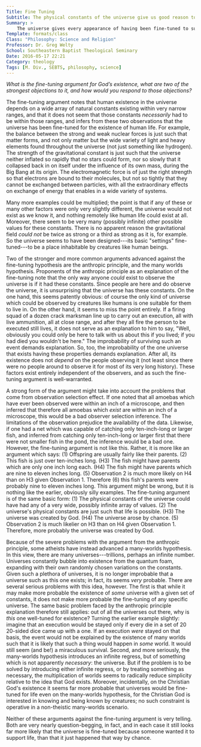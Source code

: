 ```yaml
---
Title: Fine Tuning
Subtitle: The physical constants of the universe give us good reason to think God exists.
Summary: >
    The universe gives every appearance of having been fine-tuned to support the existence of humans. Neither the so-called anthropic prinicple nor a many-worlds hypothesis provide good alternative explanations to Christian theism.
Template: formats/class
Class: "Philosophy: Science and Religion"
Professor: Dr. Greg Welty
School: Southeastern Baptist Theological Seminary
Date: 2016-05-17 22:21
Category: theology
Tags: [M. Div., SEBTS, philosophy, science]
---
```


<i class="editorial">What is the fine-tuning argument for God’s existence, what are two of the strongest objections to it, and how would you respond to those objections?</i>

The fine-tuning argument notes that human existence in the universe depends on a wide array of natural constants existing within very narrow ranges, and that it does not seem that those constants *necessarily* had to be within those ranges, and infers from these two observations that the universe has been fine-tuned for the existence of human life. For example, the balance between the strong and weak nuclear forces is just such that matter forms, and not only matter but the wide variety of light and heavy elements found throughout the universe (not just something like hydrogen). The strength of the gravitational constant is just such that the universe neither inflated so rapidly that no stars could form, nor so slowly that it collapsed back in on itself under the influence of its own mass, during the Big Bang at its origin. The electromagnetic force is of just the right strength so that electrons are bound to their molecules, but not so tightly that they cannot be exchanged between particles, with all the extraordinary effects on exchange of energy that enables in a wide variety of systems.

Many more examples could be multiplied; the point is that if any of these or many other factors were only very slightly different, the universe would not exist as we know it, and nothing remotely like human life could exist at all. Moreover, there seem to be very many (possibly infinite) other possible values for these constants. There is no apparent reason the gravitational field *could not* be twice as strong or a third as strong as it is, for example. So the universe seems to have been designed---its basic "settings" fine-tuned---to be a place inhabitable by creatures like human beings.

Two of the stronger and more common arguments advanced against the fine-tuning hypothesis are the anthropic principle, and the many worlds hypothesis. Proponents of the anthropic principle as an explanation of the fine-tuning note that the only way anyone *could* exist to observe the universe is if it had these constants. Since people are here and do observe the universe, it is unsurprising that the universe has these constants. On the one hand, this seems patently obvious: of course the only kind of universe which could be observed by creatures like humans is one suitable for them to live in. On the other hand, it seems to miss the point entirely. If a firing squad of a dozen crack marksman line up to carry out an execution, all with live ammunition, all at close range, and after they all fire the person to be executed still lives, it does not serve as an explanation to him to say, "Well, obviously you could only be here to talk with us about this if you lived; if you had died you wouldn't be here." The improbability of surviving such an event demands explanation. So, too, the improbability of the one universe that exists having these properties demands explanation. After all, its existence does not *depend* on the people observing it (not least since there were no people around to observe it for most of its very long history). These factors exist entirely independent of the observers, and as such the fine-tuning argument is well-warranted.

A strong form of the argument might take into account the problems that come from observation selection effect. If one noted that all amoebas which have ever been observed were within an inch of a microscope, and then inferred that therefore all amoebas which *exist* are within an inch of a microscope, this would be a bad observer selection inference. The limitations of the observation prejudice the availability of the data. Likewise, if one had a net which was capable of catching only ten-inch-long or larger fish, and inferred from catching only ten-inch-long or larger first that there were not smaller fish in the pond, the inference would be a bad one. However, the fine-tuning argument is not like this. Rather, it is more like an argument which says: (1) Offspring are usually fairly like their parents. (2) This fish is just over ten-inches long. (H3) The fish might have parents which are only one inch long each. (H4) The fish might have parents which are nine to eleven inches long. (5) Observation 2 is much more likely on H4 than on H3 given Observation 1. Therefore (6) this fish's parents were probably nine to eleven inches long. This argument might be wrong, but it is nothing like the earlier, obviously silly examples. The fine-tuning argument is of the same basic form: (1) The physical constants of the universe could have had any of a very wide, possibly infinite array of values. (2) The universe's physical constants are just such that life is possible. (H3) The universe was created by God. (H4) The universe arose by chance. (5) Observation 2 is much likelier on H3 than on H4 given Observation 1. Therefore, more probably the universe was created by God.

Because of the severe problems with the argument from the anthropic principle, some atheists have instead advanced a many-worlds hypothesis. In this view, there are many universes---trillions, perhaps an infinite number. Universes constantly bubble into existence from the quantum foam, expanding with their own randomly chosen variations on the constants. Given such a plethora of universes, it is no longer improbable that a universe such as this one exists; in fact, its seems *very* probable. There are several serious problems with this idea, however. The first is that while it may make more probable the existence of *some* universe with a given set of constants, it does not make more probable the fine-tuning of any specific universe. The same basic problem faced by the anthropic principle explanation therefore still applies: out of all the universes out there, why is *this* one well-tuned for existence? Turning the earlier example slightly: imagine that an execution would be stayed only if every die in a set of 20 20-sided dice came up with a one. If an execution *were* stayed on that basis, the event would not be explained by the existence of many worlds such that it is likely that such a thing would happen in *some* world. It would still seem (and be!) a miraculous survival. Second, and more seriously, the many-worlds hypothesis introduces an infinite regress, but of something which is not apparently *necessary*: the universe. But if the problem is to be solved by introducing either infinite regress, or by treating something as necessary, the multiplication of worlds seems to radically reduce simplicity relative to the idea that God exists. Moreover, incidentally, on the Christian God's existence it seems far more probable that universes would be fine-tuned for life even on the many-worlds hypothesis, for the Christian God is interested in knowing and being known by creatures; no such constraint is operative in a non-theistic many-worlds scenario.

Neither of these arguments against the fine-tuning argument is very telling. Both are very nearly question-begging, in fact, and in each case it still looks far more likely that the universe is fine-tuned because someone wanted it to support life, than that it just happened that way by chance.

